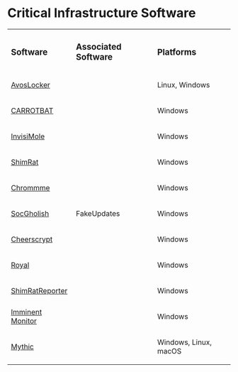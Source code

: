 # Critical Infrastructure Software
<table>
  <tr>
    <td>
      <h3>Software</h3>
    </td>
    <td>
      <h3>Associated Software</h3>
    </td>
    <td>
      <h3>Platforms</h3>
    </td>
  </tr>
  <tr>
    <td>
      <a href="https://github.com/PudgyDragon/IOCs/tree/main/All/AvosLocker%20Ransomware">AvosLocker</a>
    </td>
    <td>
      <p></p>
    </td>
    <td>
      <p>Linux, Windows</p>
    </td>
  </tr>
  <tr>
    <td>
      <a href="https://github.com/PudgyDragon/IOCs/tree/main/All/CARROTBAT">CARROTBAT</a>
    </td>
    <td>
      <p></p>
    </td>
    <td>
      <p>Windows</p>
    </td>
  </tr>
  <tr>
    <td>
      <a href="https://github.com/PudgyDragon/IOCs/tree/main/All/InvisiMole">InvisiMole</a>
    </td>
    <td>
      <p></p>
    </td>
    <td>
      <p>Windows</p>
    </td>
  </tr>
  <tr>
    <td>
      <a href="#">ShimRat</a>
    </td>
    <td>
      <p></p>
    </td>
    <td>
      <p>Windows</p>
    </td>
  </tr>
  <tr>
    <td>
      <a href="#">Chrommme</a>
    </td>
    <td>
      <p></p>
    </td>
    <td>
      <p>Windows</p>
    </td>
  </tr>
  <tr>
    <td>
      <a href="#">SocGholish</a>
    </td>
    <td>
      <p>FakeUpdates</p>
    </td>
    <td>
      <p>Windows</p>
    </td>
  </tr>
  <tr>
    <td>
      <a href="#">Cheerscrypt</a>
    </td>
    <td>
      <p></p>
    </td>
    <td>
      <p>Windows</p>
    </td>
  </tr>
  <tr>
    <td>
      <a href="#">Royal</a>
    </td>
    <td>
      <p></p>
    </td>
    <td>
      <p>Windows</p>
    </td>
  </tr>
  <tr>
    <td>
      <a href="#">ShimRatReporter</a>
    </td>
    <td>
      <p></p>
    </td>
    <td>
      <p>Windows</p>
    </td>
  </tr>
  <tr>
    <td>
      <a href="#">Imminent Monitor</a>
    </td>
    <td>
      <p></p>
    </td>
    <td>
      <p>Windows</p>
    </td>
  </tr>
  <tr>
    <td>
      <a href="#">Mythic</a>
    </td>
    <td>
      <p></p>
    </td>
    <td>
      <p>Windows, Linux, macOS</p>
    </td>
  </tr>
</table>
